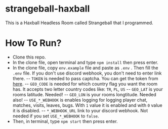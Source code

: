 # strangeball-haxball
This is a Haxball Headless Room called Strangeball that I programmed.

# How To Run?

- Clone this repo.
- In the clone file, open terminal and type `npm install` then press enter.
- In the clone file, copy `env.example` file and paste as `.env` . Then fill the `.env` file. If you don't use discord webhook, you don't need to enter link there.
-- `TOKEN` is needed to pass captcha. You can get the token from [here](https://www.haxball.com/headlesstoken).
-- `GEO_CODE` is needed for which country flag you want the room has. It accepts two letter country codes like: `TR`, `PL`, `US`
-- `GEO_LAT` is your rooms latitude. Needed!
-- `GEO_LON` is your rooms longtitude. Needed also!
-- `USE_*_WEBHOOK` is enables logging for logging player chat, matches, visits, leaves, bugs. With `1` value it is enabled and with `0` value it is disabled. 
-- `*_WEBHOOK_URL` link to your discord webhook. Not needed if you set `USE_*_WEBHOOK` to `false`.
- Then, in terminal, type `npm start` then press enter.
